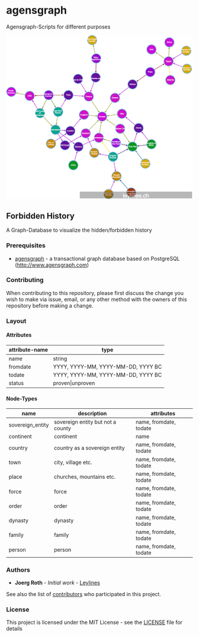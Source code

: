 # agensgraph
Agensgraph-Scripts for different purposes

![first impression](./forbidden_history.png)

## Forbidden History

A Graph-Database to visualize the hidden/forbidden history

### Prerequisites

* [agensgraph](https://github.com/bitnine-oss/agensgraph) - a transactional graph database based on PostgreSQL (http://www.agensgraph.com)

### Contributing

When contributing to this repository, please first discuss the change you wish to make via issue, email, or any other method with the owners of this repository before making a change.

### Layout

#### Attributes

|attribute-name|type|
|---|---|
|name|string|
|fromdate|YYYY, YYYY-MM, YYYY-MM-DD, YYYY BC|
|todate|YYYY, YYYY-MM, YYYY-MM-DD, YYYY BC|
|status|proven\|unproven|

#### Node-Types

|name|description|attributes|
|---|---|---|
|sovereign_entity|sovereign entity but not a county|name, fromdate, todate|
|continent|continent|name|
|country|country as a sovereign entity|name, fromdate, todate|
|town|city, village etc.|name, fromdate, todate|
|place|churches, mountains etc.|name, fromdate, todate|
|force|force|name, fromdate, todate|
|order|order|name, fromdate, todate|
|dynasty|dynasty|name, fromdate, todate|
|family|family|name, fromdate, todate|
|person|person|name, fromdate, todate|

### Authors

* **Joerg Roth** - *Initial work* - [Leylines](https://github.com/leylines)

See also the list of [contributors](https://github.com/leylines/agensgraph/contributors) who participated in this project.

### License

This project is licensed under the MIT License - see the [LICENSE](LICENSE) file for details



